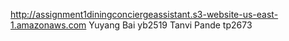 http://assignment1diningconciergeassistant.s3-website-us-east-1.amazonaws.com
Yuyang Bai yb2519
Tanvi Pande tp2673